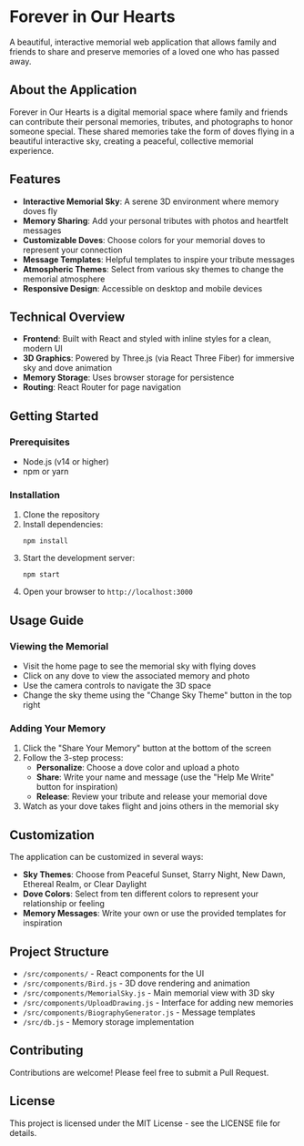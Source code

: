 # Forever in Our Hearts

A beautiful, interactive memorial web application that allows family and friends to share and preserve memories of a loved one who has passed away.

## About the Application

Forever in Our Hearts is a digital memorial space where family and friends can contribute their personal memories, tributes, and photographs to honor someone special. These shared memories take the form of doves flying in a beautiful interactive sky, creating a peaceful, collective memorial experience.

## Features

- **Interactive Memorial Sky**: A serene 3D environment where memory doves fly
- **Memory Sharing**: Add your personal tributes with photos and heartfelt messages
- **Customizable Doves**: Choose colors for your memorial doves to represent your connection
- **Message Templates**: Helpful templates to inspire your tribute messages
- **Atmospheric Themes**: Select from various sky themes to change the memorial atmosphere
- **Responsive Design**: Accessible on desktop and mobile devices

## Technical Overview

- **Frontend**: Built with React and styled with inline styles for a clean, modern UI
- **3D Graphics**: Powered by Three.js (via React Three Fiber) for immersive sky and dove animation
- **Memory Storage**: Uses browser storage for persistence
- **Routing**: React Router for page navigation

## Getting Started

### Prerequisites

- Node.js (v14 or higher)
- npm or yarn

### Installation

1. Clone the repository
2. Install dependencies:
   ```
   npm install
   ```
3. Start the development server:
   ```
   npm start
   ```
4. Open your browser to `http://localhost:3000`

## Usage Guide

### Viewing the Memorial

- Visit the home page to see the memorial sky with flying doves
- Click on any dove to view the associated memory and photo
- Use the camera controls to navigate the 3D space
- Change the sky theme using the "Change Sky Theme" button in the top right

### Adding Your Memory

1. Click the "Share Your Memory" button at the bottom of the screen
2. Follow the 3-step process:
   - **Personalize**: Choose a dove color and upload a photo
   - **Share**: Write your name and message (use the "Help Me Write" button for inspiration)
   - **Release**: Review your tribute and release your memorial dove
3. Watch as your dove takes flight and joins others in the memorial sky

## Customization

The application can be customized in several ways:

- **Sky Themes**: Choose from Peaceful Sunset, Starry Night, New Dawn, Ethereal Realm, or Clear Daylight
- **Dove Colors**: Select from ten different colors to represent your relationship or feeling
- **Memory Messages**: Write your own or use the provided templates for inspiration

## Project Structure

- `/src/components/` - React components for the UI
- `/src/components/Bird.js` - 3D dove rendering and animation
- `/src/components/MemorialSky.js` - Main memorial view with 3D sky
- `/src/components/UploadDrawing.js` - Interface for adding new memories
- `/src/components/BiographyGenerator.js` - Message templates
- `/src/db.js` - Memory storage implementation

## Contributing

Contributions are welcome! Please feel free to submit a Pull Request.

## License

This project is licensed under the MIT License - see the LICENSE file for details.
